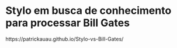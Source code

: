 <h1> Stylo em busca de conhecimento para processar Bill Gates </h1>
https://patrickauau.github.io/Stylo-vs-Bill-Gates/
